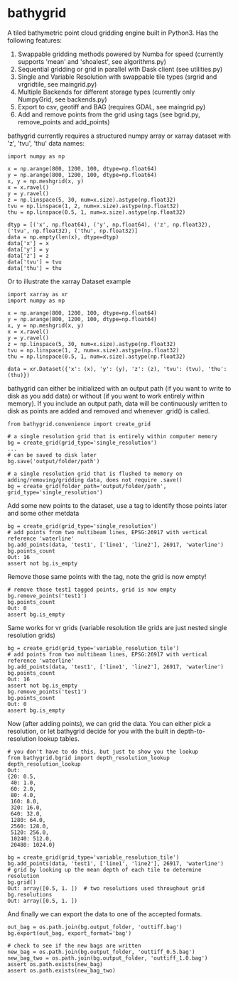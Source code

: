 # bathygrid

A tiled bathymetric point cloud gridding engine built in Python3.  Has the following features:

1. Swappable gridding methods powered by Numba for speed (currently supports 'mean' and 'shoalest', see algorithms.py)
2. Sequential gridding or grid in parallel with Dask client (see utilities.py)
3. Single and Variable Resolution with swappable tile types (srgrid and vrgridtile, see maingrid.py)
4. Multiple Backends for different storage types (currently only NumpyGrid, see backends.py)
5. Export to csv, geotiff and BAG (requires GDAL, see maingrid.py)
6. Add and remove points from the grid using tags (see bgrid.py, remove_points and add_points)

bathygrid currently requires a structured numpy array or xarray dataset with 'z', 'tvu', 'thu' data names:

```
import numpy as np

x = np.arange(800, 1200, 100, dtype=np.float64)
y = np.arange(800, 1200, 100, dtype=np.float64)
x, y = np.meshgrid(x, y)
x = x.ravel()
y = y.ravel()
z = np.linspace(5, 30, num=x.size).astype(np.float32)
tvu = np.linspace(1, 2, num=x.size).astype(np.float32)
thu = np.linspace(0.5, 1, num=x.size).astype(np.float32)

dtyp = [('x', np.float64), ('y', np.float64), ('z', np.float32), ('tvu', np.float32), ('thu', np.float32)]
data = np.empty(len(x), dtype=dtyp)
data['x'] = x
data['y'] = y
data['z'] = z
data['tvu'] = tvu
data['thu'] = thu
```

Or to illustrate the xarray Dataset example

```
import xarray as xr
import numpy as np

x = np.arange(800, 1200, 100, dtype=np.float64)
y = np.arange(800, 1200, 100, dtype=np.float64)
x, y = np.meshgrid(x, y)
x = x.ravel()
y = y.ravel()
z = np.linspace(5, 30, num=x.size).astype(np.float32)
tvu = np.linspace(1, 2, num=x.size).astype(np.float32)
thu = np.linspace(0.5, 1, num=x.size).astype(np.float32)

data = xr.Dataset({'x': (x), 'y': (y), 'z': (z), 'tvu': (tvu), 'thu': (thu)})
```

bathygrid can either be initialized with an output path (if you want to write to disk as you add data) or without (if 
you want to work entirely within memory).  If you include an output path, data will be continuously written to disk as 
points are added and removed and whenever .grid() is called.

```
from bathygrid.convenience import create_grid

# a single resolution grid that is entirely within computer memory
bg = create_grid(grid_type='single_resolution')
...
# can be saved to disk later
bg.save('output/folder/path')

# a single resolution grid that is flushed to memory on adding/removing/gridding data, does not require .save()
bg = create_grid(folder_path='output/folder/path', grid_type='single_resolution')
```

Add some new points to the dataset, use a tag to identify those points later and some other metdata

```
bg = create_grid(grid_type='single_resolution')
# add points from two multibeam lines, EPSG:26917 with vertical reference 'waterline'
bg.add_points(data, 'test1', ['line1', 'line2'], 26917, 'waterline')
bg.points_count
Out: 16
assert not bg.is_empty
```

Remove those same points with the tag, note the grid is now empty!

```
# remove those test1 tagged points, grid is now empty
bg.remove_points('test1')
bg.points_count
Out: 0
assert bg.is_empty
```

Same works for vr grids (variable resolution tile grids are just nested single resolution grids)

```
bg = create_grid(grid_type='variable_resolution_tile')
# add points from two multibeam lines, EPSG:26917 with vertical reference 'waterline'
bg.add_points(data, 'test1', ['line1', 'line2'], 26917, 'waterline')
bg.points_count
Out: 16
assert not bg.is_empty
bg.remove_points('test1')
bg.points_count
Out: 0
assert bg.is_empty
```

Now (after adding points), we can grid the data.  You can either pick a resolution, or let bathygrid decide for you with 
the built in depth-to-resolution lookup tables.

```
# you don't have to do this, but just to show you the lookup
from bathygrid.bgrid import depth_resolution_lookup
depth_resolution_lookup
Out: 
{20: 0.5,
 40: 1.0,
 60: 2.0,
 80: 4.0,
 160: 8.0,
 320: 16.0,
 640: 32.0,
 1280: 64.0,
 2560: 128.0,
 5120: 256.0,
 10240: 512.0,
 20480: 1024.0}

bg = create_grid(grid_type='variable_resolution_tile')
bg.add_points(data, 'test1', ['line1', 'line2'], 26917, 'waterline')
# grid by looking up the mean depth of each tile to determine resolution
bg.grid()
Out: array([0.5, 1. ])  # two resolutions used throughout grid
bg.resolutions
Out: array([0.5, 1. ])
```

And finally we can export the data to one of the accepted formats.

```
out_bag = os.path.join(bg.output_folder, 'outtiff.bag')
bg.export(out_bag, export_format='bag')

# check to see if the new bags are written
new_bag = os.path.join(bg.output_folder, 'outtiff_0.5.bag')
new_bag_two = os.path.join(bg.output_folder, 'outtiff_1.0.bag')
assert os.path.exists(new_bag)
assert os.path.exists(new_bag_two)
```

